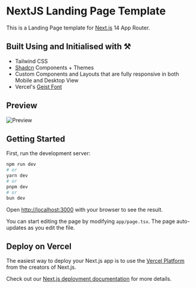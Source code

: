 # NextJS Landing Page Template 

This is a Landing Page template for [Next.js](https://nextjs.org/) 14 App Router. 

## Built Using and Initialised with ⚒️
- Tailwind CSS
- [Shadcn](https://ui.shadcn.com/) Components + Themes
- Custom Components and Layouts that are fully responsive in both Mobile and Desktop View
- Vercel's [Geist Font](https://vercel.com/font)

## Preview
![Preview](https://github.com/moinbukhari/NextJS-landing-page-template/blob/main/landing_page_preview.jpg)

## Getting Started

First, run the development server:

```bash
npm run dev
# or
yarn dev
# or
pnpm dev
# or
bun dev
```

Open [http://localhost:3000](http://localhost:3000) with your browser to see the result.

You can start editing the page by modifying `app/page.tsx`. The page auto-updates as you edit the file.


## Deploy on Vercel

The easiest way to deploy your Next.js app is to use the [Vercel Platform](https://vercel.com/new?utm_medium=default-template&filter=next.js&utm_source=create-next-app&utm_campaign=create-next-app-readme) from the creators of Next.js.

Check out our [Next.js deployment documentation](https://nextjs.org/docs/deployment) for more details.
